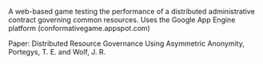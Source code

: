 A web-based game testing the performance of a distributed administrative contract governing common resources. Uses the Google App Engine platform (conformativegame.appspot.com)

Paper:
Distributed Resource Governance Using Asymmetric Anonymity,
Portegys, T. E. and Wolf, J. R.